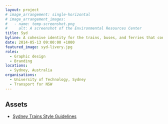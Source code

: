 ```yaml
---
layout: project
# image_arrangement: single-horizontal
# image_arrangement_images:
#   - name: temp-screenshot.png
#     alt: A screenshot of the Environmental Resources Center
title: Syd
byline: A cohesive identity for the trains, buses, and ferries that connect Sydney's diverse geography.
date: 2014-05-13 09:00:00 +1000
featured_image: syd-livery.jpg
roles:
  - Graphic design
  - Branding
locations:
  - Sydney, Australia
organisations:
  - University of Technology, Sydney
  - Transport for NSW
---
```


## Assets

- <a href="{% link assets/projects/syd/syd-trains-style-guide.pdf %}">Sydney Trains Style Guidelines</a>